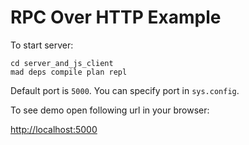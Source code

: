 RPC Over HTTP Example
=====================

To start server:

```
cd server_and_js_client
mad deps compile plan repl
```

Default port is `5000`. You can specify port in `sys.config`.

To see demo open following url in your browser:

[http://localhost:5000](http://localhost:5000)